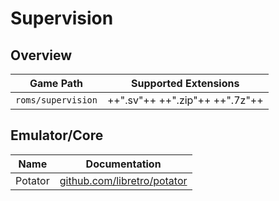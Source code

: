 # Supervision

## Overview

| Game Path | Supported Extensions |
| -- | -- |
| `roms/supervision` | ++".sv"++ ++".zip"++ ++".7z"++ |

## Emulator/Core

| Name | Documentation |
| --- | --- |
| Potator | [github.com/libretro/potator](https://github.com/libretro/potator) |